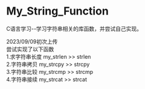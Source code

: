 # My_String_Function
C语言学习--学习字符串相关的库函数，并尝试自己实现。<br>

2023/09/09初次上传<br>
尝试实现了以下函数<br>
1.求字符串长度  my_strlen >> strlen<br>
2.字符串拷贝    my_strcpy >> strcpy<br>
3.字符串比较    my_strcmp >> strcmp<br>
4.字符串接续    my_strcat >> strcat<br>
